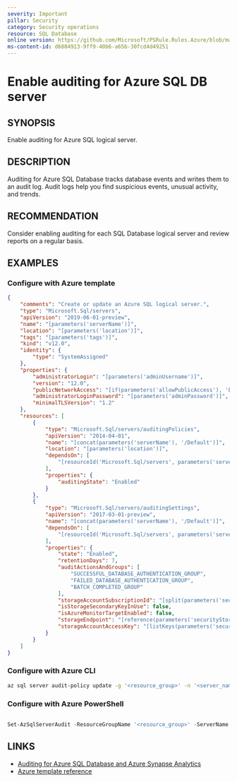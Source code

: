 ```yaml
---
severity: Important
pillar: Security
category: Security operations
resource: SQL Database
online version: https://github.com/Microsoft/PSRule.Rules.Azure/blob/main/docs/en/rules/Azure.SQL.Auditing.md
ms-content-id: d6084913-9ff9-40b6-a65b-30fcd4d49251
---
```


# Enable auditing for Azure SQL DB server

## SYNOPSIS

Enable auditing for Azure SQL logical server.

## DESCRIPTION

Auditing for Azure SQL Database tracks database events and writes them to an audit log.
Audit logs help you find suspicious events, unusual activity, and trends.

## RECOMMENDATION

Consider enabling auditing for each SQL Database logical server and review reports on a regular basis.

## EXAMPLES

### Configure with Azure template

```json
{
    "comments": "Create or update an Azure SQL logical server.",
    "type": "Microsoft.Sql/servers",
    "apiVersion": "2019-06-01-preview",
    "name": "[parameters('serverName')]",
    "location": "[parameters('location')]",
    "tags": "[parameters('tags')]",
    "kind": "v12.0",
    "identity": {
        "type": "SystemAssigned"
    },
    "properties": {
        "administratorLogin": "[parameters('adminUsername')]",
        "version": "12.0",
        "publicNetworkAccess": "[if(parameters('allowPublicAccess'), 'Enabled', 'Disabled')]",
        "administratorLoginPassword": "[parameters('adminPassword')]",
        "minimalTLSVersion": "1.2"
    },
    "resources": [
        {
            "type": "Microsoft.Sql/servers/auditingPolicies",
            "apiVersion": "2014-04-01",
            "name": "[concat(parameters('serverName'), '/Default')]",
            "location": "[parameters('location')]",
            "dependsOn": [
                "[resourceId('Microsoft.Sql/servers', parameters('serverName'))]"
            ],
            "properties": {
                "auditingState": "Enabled"
            }
        },
        {
            "type": "Microsoft.Sql/servers/auditingSettings",
            "apiVersion": "2017-03-01-preview",
            "name": "[concat(parameters('serverName'), '/Default')]",
            "dependsOn": [
                "[resourceId('Microsoft.Sql/servers', parameters('serverName'))]"
            ],
            "properties": {
                "state": "Enabled",
                "retentionDays": 7,
                "auditActionsAndGroups": [
                    "SUCCESSFUL_DATABASE_AUTHENTICATION_GROUP",
                    "FAILED_DATABASE_AUTHENTICATION_GROUP",
                    "BATCH_COMPLETED_GROUP"
                ],
                "storageAccountSubscriptionId": "[split(parameters('securityStorageAccountId'), '/')[2]]",
                "isStorageSecondaryKeyInUse": false,
                "isAzureMonitorTargetEnabled": false,
                "storageEndpoint": "[reference(parameters('securityStorageAccountId'),'2019-06-01').primaryendpoints.blob]",
                "storageAccountAccessKey": "[listKeys(parameters('securityStorageAccountId'),'2019-06-01').keys[0].value]"
            }
        }
    ]
}
```

### Configure with Azure CLI

```bash
az sql server audit-policy update -g '<resource_group>' -n '<server_name>' --state Enabled --bsts Enabled --storage-account '<storage_account_name>'
```

### Configure with Azure PowerShell

```powershell

Set-AzSqlServerAudit -ResourceGroupName '<resource_group>' -ServerName '<server_name>' -BlobStorageTargetState Enabled -StorageAccountResourceId '<storage_resource_id>'
```

## LINKS

- [Auditing for Azure SQL Database and Azure Synapse Analytics](https://docs.microsoft.com/azure/azure-sql/database/auditing-overview)
- [Azure template reference](https://docs.microsoft.com/azure/templates/microsoft.sql/servers/auditingsettings)
